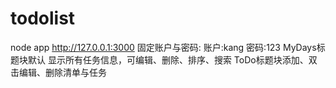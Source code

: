# todolist
node app
http://127.0.0.1:3000
固定账户与密码: 账户:kang  密码:123
MyDays标题块默认  显示所有任务信息，可编辑、删除、排序、搜索
ToDo标题块添加、双击编辑、删除清单与任务
